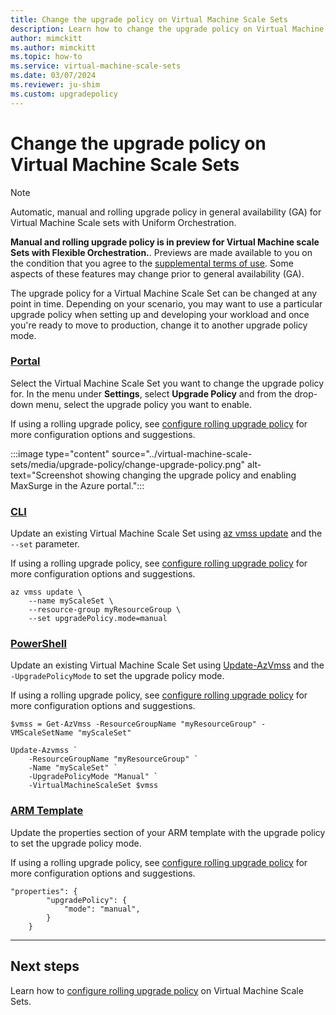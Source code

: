 ```yaml
---
title: Change the upgrade policy on Virtual Machine Scale Sets
description: Learn how to change the upgrade policy on Virtual Machine Scale Sets
author: mimckitt
ms.author: mimckitt
ms.topic: how-to
ms.service: virtual-machine-scale-sets
ms.date: 03/07/2024
ms.reviewer: ju-shim
ms.custom: upgradepolicy
---
```

# Change the upgrade policy on Virtual Machine Scale Sets

> [!NOTE]
> Automatic, manual and rolling upgrade policy in general availability (GA) for Virtual Machine Scale sets with Uniform Orchestration. 
>
>**Manual and rolling upgrade policy is in preview for Virtual Machine scale Sets with Flexible Orchestration.**. Previews are made available to you on the condition that you agree to the [supplemental terms of use](https://azure.microsoft.com/support/legal/preview-supplemental-terms/). Some aspects of these features may change prior to general availability (GA).

The upgrade policy for a Virtual Machine Scale Set can be changed at any point in time. Depending on your scenario, you may want to use a particular upgrade policy when setting up and developing your workload and once you're ready to move to production, change it to another upgrade policy mode. 

### [Portal](#tab/portal)

Select the Virtual Machine Scale Set you want to change the upgrade policy for. In the menu under **Settings**, select **Upgrade Policy** and from the drop-down menu, select the upgrade policy you want to enable. 

If using a rolling upgrade policy, see [configure rolling upgrade policy](virtual-machine-scale-sets-configure-rolling-upgrades.md) for more configuration options and suggestions.

:::image type="content" source="../virtual-machine-scale-sets/media/upgrade-policy/change-upgrade-policy.png" alt-text="Screenshot showing changing the upgrade policy and enabling MaxSurge in the Azure portal.":::

### [CLI](#tab/cli)
Update an existing Virtual Machine Scale Set using [az vmss update](/cli/azure/vmss#az-vmss-update) and the `--set` parameter. 

If using a rolling upgrade policy, see [configure rolling upgrade policy](virtual-machine-scale-sets-configure-rolling-upgrades.md) for more configuration options and suggestions.

```azurecli-interactive
az vmss update \
    --name myScaleSet \
    --resource-group myResourceGroup \
    --set upgradePolicy.mode=manual
```

### [PowerShell](#tab/powershell)
Update an existing Virtual Machine Scale Set using [Update-AzVmss](/powershell/module/az.compute/update-azvmss) and the `-UpgradePolicyMode` to set the upgrade policy mode. 

If using a rolling upgrade policy, see [configure rolling upgrade policy](virtual-machine-scale-sets-configure-rolling-upgrades.md) for more configuration options and suggestions.

```azurepowershell-interactive
$vmss = Get-AzVmss -ResourceGroupName "myResourceGroup" -VMScaleSetName "myScaleSet"

Update-Azvmss `
    -ResourceGroupName "myResourceGroup" `
    -Name "myScaleSet" `
    -UpgradePolicyMode "Manual" `
    -VirtualMachineScaleSet $vmss
```

### [ARM Template](#tab/template)

Update the properties section of your ARM template with the upgrade policy to set the upgrade policy mode. 

If using a rolling upgrade policy, see [configure rolling upgrade policy](virtual-machine-scale-sets-configure-rolling-upgrades.md) for more configuration options and suggestions.


```ARM
"properties": {
        "upgradePolicy": {
            "mode": "manual",
        }
    }
```
---


## Next steps
Learn how to [configure rolling upgrade policy](virtual-machine-scale-sets-configure-rolling-upgrades.md) on Virtual Machine Scale Sets. 
